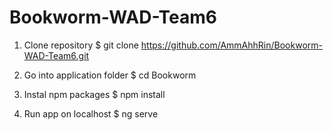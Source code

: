 # Bookworm-WAD-Team6

1. Clone repository
$ git clone https://github.com/AmmAhhRin/Bookworm-WAD-Team6.git

2. Go into application folder
$ cd Bookworm

3. Instal npm packages
$ npm install

4. Run app on localhost
$ ng serve
